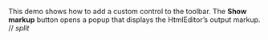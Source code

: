 This demo shows how to&nbsp;add a&nbsp;custom control to&nbsp;the toolbar. The **Show markup** button opens a&nbsp;popup that displays the HtmlEditor&rsquo;s output markup.
// _split_